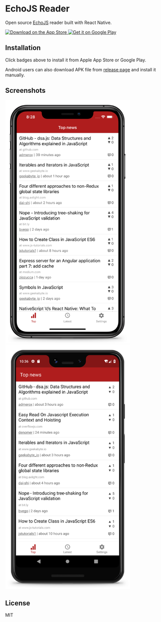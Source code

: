 # EchoJS Reader

Open source [EchoJS](https://echojs.com/) reader built with React Native.

<p>
  <a href="https://apps.apple.com/us/app/echojs-reader/id1434285150">
    <img alt="Download on the App Store" title="App Store" src="https://i.imgur.com/0n2zqHD.png" width="160">
  </a>

  <a href="https://play.google.com/store/apps/details?id=io.github.pd4d10.echojsreader">
    <img alt="Get it on Google Play" title="Google Play" src="https://i.imgur.com/mtGRPuM.png" width="160">
  </a>
</p>

## Installation

Click badges above to install it from Apple App Store or Google Play.

Android users can also download APK file from [release page](https://github.com/pd4d10/echojs-reader/releases) and install it manually.

## Screenshots

<img src="assets/ios.png" alt="iOS" width="400" />
<img src="assets/android.png" alt="Android" width="400" />

## License

MIT
